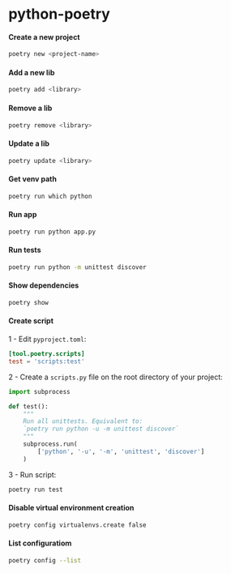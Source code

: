# python-poetry

#### Create a new project
```bash
poetry new <project-name>
```
#### Add a new lib
```bash
poetry add <library>
```
#### Remove a lib
```bash
poetry remove <library>
```
#### Update a lib
```bash
poetry update <library>
```
#### Get venv path
```bash
poetry run which python
```
#### Run app
```bash
poetry run python app.py
```
#### Run tests
```bash
poetry run python -m unittest discover
```
#### Show dependencies
```bash
poetry show
```
#### Create script
1 - Edit `pyproject.toml`:
```toml
[tool.poetry.scripts]
test = 'scripts:test'
```
2 - Create a `scripts.py` file on the root directory of your project:
```python
import subprocess

def test():
    """
    Run all unittests. Equivalent to:
    `poetry run python -u -m unittest discover`
    """
    subprocess.run(
        ['python', '-u', '-m', 'unittest', 'discover']
    )
```
3 - Run script:
```bash
poetry run test
```

#### Disable virtual environment creation
```bash
poetry config virtualenvs.create false
```

#### List configuratiom
```bash
poetry config --list
```